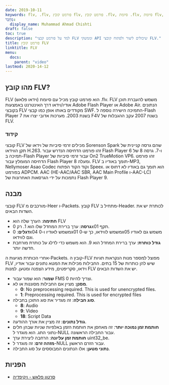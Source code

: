 ```yaml
---
date: 2019-10-11
keywords: flv, .flv, פורמט קובץ flv, פורמט קובץ .flv, סיומת .flv, סיומת flv, פורמט וידאו flv
מְחַבֵּר:
  display_name: Muhammad Ahmad Chishti
draft: false
toc: true
description: "למד על פורמט קבצי FLV וממשקי API שיכולים ליצור ולפתוח קובצי FLV."
title: פורמט קובץ FLV
linktitle: FLV
menu:
  docs:
    parent: "video"
lastmod: 2020-14-12
---
```


## מהו קובץ FLV? ##

FLV (וידאו פלאש) הוא פורמט קובץ מכיל עם סיומת .flv. FLV משמש להעברת תוכן אודיו/וידאו דרך האינטרנט באמצעות Adobe Flash Player או Adobe Air. הנתונים בקובצי FLV מקודדים באותו אופן כמו קבצי SWF. התמיכה הישירה נוספה ל-Flash Player 7 בשנת 2003. מערכות אדובי יצרו את F4V בשנת 2007 עקב ההגבלות של FLV.

### קידוד ###

קובצי FLV מכילים זרמי סיביות של וידאו של Sorenson Spark שהם גרסה קניינית של תקן הווידאו H.263. זהו פורמט הדחיסה הנדרש עבור Flash Player 6 ו-7. גרסה 8 של תמיכה ב-Flash Player עבור זרמי סיביות של On2 TrueMotion VP6. זהו פורמט הדחיסה המומלץ עבור Flash Player 8 ומעלה. FLV תומך באודיו ב-MP3, Nellymoser Asao Codec וקוד הקוד הפתוח Speex. הוא תומך גם באודיו לא דחוס או בפורמט ADPCM. AAC (HE-AAC/AAC SBR, AAC Main Profile ו-AAC-LC) נתמכות על ידי הגרסאות האחרונות של Flash Player 9.

## מבנה ##

קובצי FLV מורכבים מ-Heer ו-Packets. קובץ FLV מתחיל ב-Header. לכותרת יש את השדות הבאים.

- **חתימה**: הערך שלה הוא FLV
- **גרסה**: ערך ברירת המחדל שלו הוא 1. רק 0x01 תקף.
- **דגלים**: 0x04 משמש לאודיו ו-0x01 משמש לווידאו, כך ש-0x05 משמש גם לאודיו וגם לווידאו.
- **גודל כותרת**: ערך ברירת המחדל הוא 9. הוא משמש כדי לדלג על כותרת מורחבת חדשה יותר.

אחרי הכותרת מגיעות ה-Packets. קובץ ה-FLV מפוצל למספר מנות הנקראות תגיות FLV שיש להן כותרות של 15 בתים. החבילות מכילות את המטא נתונים עבור אודיו, וידאו, סקריפטים, מידע הצפנה ומטען. למנות FLV יש את השדות הבאים.

- **שמור**: הוא שמור עבור FMS וצריך להיות 0.
- **מסנן**: מציין אם החבילות מסוננות או לא.
  - **0**: No preprocessing required. This is used for unencrypted files.
  - **1**: Preprocessing required. This is used for encrypted files
- **סוג חבילה**: זה מגדיר את סוג התוכן בחבילה.
  - **8**: Audio
  - **9**: Video
  - **18**: Script Data
- **גודל נתונים**: זה מציין את אורך ההודעה.
- **חותמת זמן נמוכה יותר**: זה מאחסן את חותמת הזמן באלפיות שניות שבהן חלים נתוני התג. הוא מוגדר ל-NULL עבור החבילה הראשונה.
- **חותמת זמן עליונה**: הרחבה ליצירת ערך uint32_be.
- **מזהה זרם**: זה מוגדר ל-NULL עבור הזרם הראשון.
- **נתוני מטען**: אלו הנתונים המבוססים על סוג החבילה.

## הפניות ##

- [סרטון פלאש - ויקיפדיה](https://en.wikipedia.org/wiki/Flash_Video)

